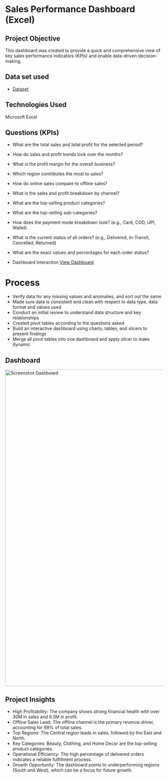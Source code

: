 # Sales Performance Dashboard (Excel)

## Project Objective
This dashboard was created to provide a quick and comprehensive view of key sales performance indicators (KPIs) and enable data-driven decision-making.

## Data set used
- <a href="https://github.com/Deepakverma476/Data--Analysis-Sales-Dashboard-/blob/main/Main%20Data.xlsx">Dataset</a>
## Technologies Used
 Microsoft Excel

## Questions (KPIs)
 - What are the total sales and total profit for the selected period? 
 - How do sales and profit trends look over the months?
 - What is the profit margin for the overall business? 
 - Which region contributes the most to sales?
 - How do online sales compare to offline sales?
 - What is the sales and profit breakdown by channel?
 - What are the top-selling product categories?
 - What are the top-selling sub-categories?
 - How does the payment mode breakdown look? (e.g., Card, COD, UPI, Wallet)
 - What is the current status of all orders? (e.g., Delivered, In-Transit, Cancelled,  Returned) 
 - What are the exact values and percentages for each order status?
   
- Dashboard Interaction <a href="https://github.com/Deepakverma476/Data--Analysis-Sales-Dashboard-/blob/main/Screenshot%20%5BDashboard%5D.png">View Dashboard</a>

# Process 
- Verify data for any missing values and anomalies, and sort out the same
- Made sure data is consistent and clean with respect to data type, data format and values used
- Conduct an initial review to understand data structure   and key relationships
- Created pivot tables according to the questions asked
- Build an interactive dashboard using charts, tables, and slicers to present findings
- Merge all pivot tables into one dashboard and apply slicer to make dynamic
## Dashboard
<img width="1894" height="1009" alt="Screenshot  Dashboard" src="https://github.com/user-attachments/assets/9834d6ef-23b7-4f23-a76a-b3c522691d0d" />

## Project Insights
 - High Profitability: The company shows strong financial health with over 30M in sales and 6.5M in profit.
 - Offline Sales Lead: The offline channel is the primary revenue driver, accounting for 69% of total sales.
 - Top Regions: The Central region leads in sales, followed by the East and North.
 - Key Categories: Beauty, Clothing, and Home Decor are the top-selling product categories.
 - Operational Efficiency: The high percentage of delivered orders indicates a reliable fulfillment process.
 - Growth Opportunity: The dashboard points to underperforming regions (South and West), which can be a focus for future growth.
